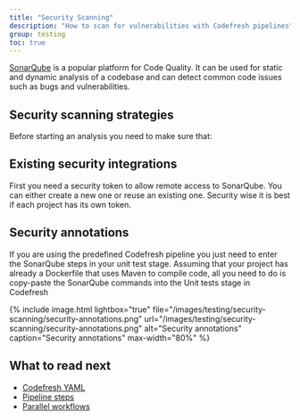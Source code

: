 ```yaml
---
title: "Security Scanning"
description: "How to scan for vulnerabilities with Codefresh pipelines"
group: testing
toc: true
---
```


[SonarQube](https://www.sonarqube.org/) is a popular platform for Code Quality. It can be used for static and dynamic analysis of a codebase and can detect
common code issues such as bugs and vulnerabilities. 




## Security scanning strategies

Before starting an analysis you need to make sure that: 




## Existing security integrations

First you need a security token to allow remote access to SonarQube. You can either create a new one or reuse an existing one. Security wise it is best if each project has its own token.


## Security annotations

If you are using the predefined Codefresh pipeline you just need to enter the SonarQube steps in your unit test stage.
Assuming that your project has already a Dockerfile that uses Maven to compile code, all you need to do is copy-paste the SonarQube commands into the Unit tests stage in Codefresh

{% include image.html 
lightbox="true" 
file="/images/testing/security-scanning/security-annotations.png" 
url="/images/testing/security-scanning/security-annotations.png" 
alt="Security annotations" 
caption="Security annotations" 
max-width="80%" 
%}

## What to read next

* [Codefresh YAML]({{site.baseurl}}/docs/codefresh-yaml/what-is-the-codefresh-yaml/)
* [Pipeline steps]({{site.baseurl}}/docs/codefresh-yaml/steps/)
* [Parallel workflows]({{site.baseurl}}/docs/codefresh-yaml/advanced-workflows/)
